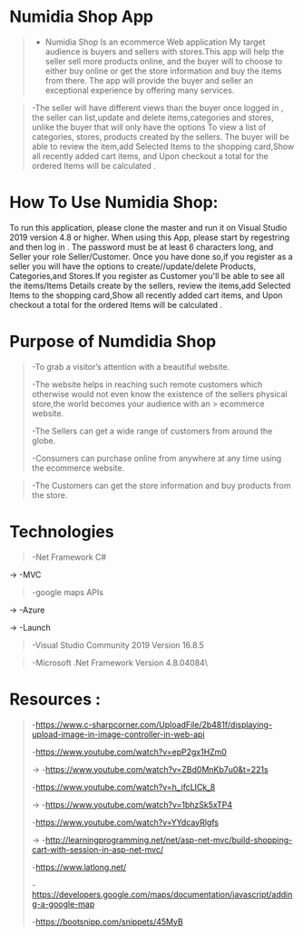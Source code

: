 # Numidia Shop App

> - Numidia Shop Is an ecommerce Web application My target audience is buyers and sellers with stores.This app will help the seller sell more products online, and the buyer will to choose to either buy online or get the store information and buy the items from there. The app will provide the buyer and seller an exceptional experience by offering many services. 
 
> -The seller will have different views than the buyer once logged in , the seller can list,update and delete  items,categories and stores, unlike the buyer that will only have the options To view a list of categories, stores, products created by the sellers. The buyer will be able to review the item,add Selected Items to the shopping card,Show all recently added cart items, and Upon checkout a total for the ordered Items will be calculated .


# How To Use Numidia Shop:
To run this application, please clone the master and run it on Visual Studio 2019 version 4.8 or higher. When using this App, please start by regestring and then log in . The password must be at least 6 characters long, and Seller your role Seller/Customer. Once you have done so,if you register as a seller you will have the options to create//update/delete  Products, Categories,and Stores.If you register as Customer you'll be able to see all the items/Items Details create by the sellers, review the items,add Selected Items to the shopping card,Show all recently added cart items, and Upon checkout a total for the ordered Items will be calculated .


# Purpose of Numdidia Shop
> -To grab a visitor’s attention with a beautiful website. 
> 
> -The website helps in reaching such remote customers which otherwise would not even know the existence of the sellers physical store,the world becomes your audience with an > ecommerce website. 
> 
> -The Sellers  can get a wide range of customers from around the globe.
> 
> -Consumers can purchase online from anywhere at any time using the ecommerce website.

> -The Customers can get the store information and buy products from the store.

# Technologies
> -Net Framework C#

 -> -MVC

> -google maps APIs
 
-> -Azure

 -> -Launch
 
> -Visual Studio Community 2019 Version 16.8.5

> -Microsoft .Net Framework Version 4.8.04084\

# Resources :
> -https://www.c-sharpcorner.com/UploadFile/2b481f/displaying-upload-image-in-image-controller-in-web-api
> 
> -https://www.youtube.com/watch?v=epP2gx1HZm0
> 
> -> -https://www.youtube.com/watch?v=ZBd0MnKb7u0&t=221s
> 
> -https://www.youtube.com/watch?v=h_jfcLICk_8
> 
> -> -https://www.youtube.com/watch?v=1bhzSk5xTP4
> 
> -https://www.youtube.com/watch?v=YYdcayRlgfs
> 
> -> -http://learningprogramming.net/net/asp-net-mvc/build-shopping-cart-with-session-in-asp-net-mvc/
> 
> -https://www.latlong.net/
> 
> -https://developers.google.com/maps/documentation/javascript/adding-a-google-map
> 
> -https://bootsnipp.com/snippets/45MyB



